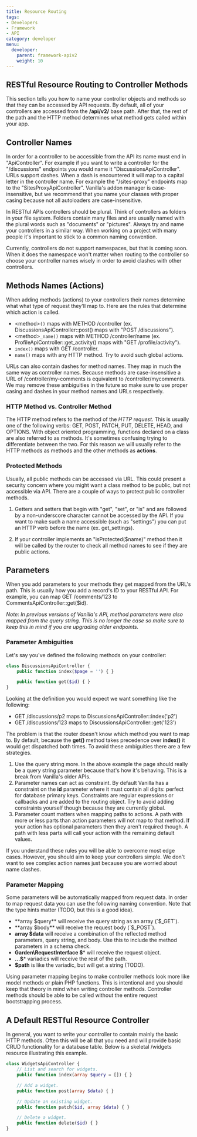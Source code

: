 ```yaml
---
title: Resource Routing
tags:
- Developers
- Framework
- API
category: developer
menu:
  developer:
    parent: framework-apiv2
    weight: 10
---
```

## RESTful Resource Routing to Controller Methods

This section tells you how to name your controller objects and methods so that they can be accessed by API requests. By default, all of your controllers are accessed from the **/api/v2/** base path. After that, the rest of the path and the HTTP method determines what method gets called within your app.

## Controller Names

In order for a controller to be accessible from the API its name must end in "ApiController". For example if you want to write a controller for the "/discussions" endpoints you would name it "DiscussionsApiController". URLs support dashes. When a dash is encountered it will map to a capital letter in the controller name. For example the "/sites-proxy" endpoints map to the "SitesProxyApiController". Vanilla's addon manager is case-insensitive, but we recommend that you name your classes with proper casing because not all autoloaders are case-insensitive.

In RESTful APIs controllers should be plural. Think of controllers as folders in your file system. Folders contain many files and are usually named with the plural words such as "documents" or "pictures". Always try and name your controllers in a similar way. When working on a project with many people it's important to stick to a common naming convention.

Currently, controllers do not support namespaces, but that is coming soon. When it does the namespace won't matter when routing to the controller so choose your controller names wisely in order to avoid clashes with other controllers.

## Methods Names (Actions)

When adding methods (actions) to your controllers their names determine what what type of request they'll map to. Here are the rules that determine which action is called.

- &lt;method&gt;`()` maps with METHOD /controller (ex. DiscussionsApiController::post() maps with "POST /discussions").
- &lt;method&gt;`_name()` maps with METHOD /controller/name (ex. ProfileApiController::get_activity() maps with "GET /profile/activity").
- `index()` maps with GET /controller.
- `name()` maps with any HTTP method. Try to avoid such global actions.

URLs can also contain dashes for method names. They map in much the same way as controller names. Because methods are case-insensitive a URL of /controller/my-comments is equivalent to /controller/mycomments. We may remove these ambiguities in the future so make sure to use proper casing and dashes in your method names and URLs respectively.

### HTTP Method vs. Controller Method

The HTTP method refers to the method of the *HTTP request*. This is usually one of the following verbs: GET, POST, PATCH, PUT, DELETE, HEAD, and OPTIONS. With object oriented programming, functions declared on a class are also referred to as methods. It's sometimes confusing trying to differentiate between the two. For this reason we will usually refer to the HTTP methods as methods and the other methods as **actions**.

### Protected Methods

Usually, all public methods can be accessed via URL. This could present a security concern where you might want a class method to be public, but not accessible via API. There are a couple of ways to protect public controller methods.

1. Getters and setters that begin with "get", "set", or "is" and are followed by a non-underscore character cannot be accessed by the API. If you want to make such a name accessible (such as "settings") you can put an HTTP verb before the name (ex. get_settings).

2. If your controller implements an "isProtected($name)" method then it will be called by the router to check all method names to see if they are public actions.

## Parameters

When you add parameters to your methods they get mapped from the URL's path. This is usually how you add a record's ID to your RESTful API. For example, you can map GET /comments/123 to CommentsApiController::get($id).

*Note: In previous versions of Vanilla's API, method parameters were also mapped from the query string. This is no longer the case so make sure to keep this in mind if you are upgrading older endpoints.*

### Parameter Ambiguities

Let's say you've defined the following methods on your controller:

```php
class DiscussionsApiController {
    public function index($page = '') { }

    public function get($id) { }
}
```

Looking at the definition you would expect we want something like the following:

- GET /discussions/p2 maps to DiscussionsApiController::index('p2')
- GET /discussions/123 maps to DiscussionsApiController::get('123')

The problem is that the router doesn't know which method you want to map to. By default, because the **get()** method takes precedence over **index()** it would get dispatched both times. To avoid these ambiguities there are a few strategies.

1. Use the query string more. In the above example the page should really be a query string parameter because that's how it's behaving. This is a break from Vanilla's older APIs.
2. Parameter names can act as constraint. By default Vanilla has a constraint on the **id** parameter where it must contain all digits: perfect for database primary keys. Constraints are regular expressions or callbacks and are added to the routing object. Try to avoid adding constraints yourself though because they are currently global.
3. Parameter count matters when mapping paths to actions. A path with more or less parts than action parameters will not map to that method. If your action has optional parameters then they aren't required though. A path with less parts will call your action with the remaining default values.

If you understand these rules you will be able to overcome most edge cases. However, you should aim to keep your controllers simple. We don't want to see complex action names just because you are worried about name clashes.

### Parameter Mapping

Some parameters will be automatically mapped from request data. In order to map request data you can use the following naming convention. Note that the type hints matter (TODO, but this is a good idea).

- **array $query** will receive the query string as an array (`$_GET`).
- **array $body** will receive the request body (`$_POST`).
- **array $data** will receive a combination of the reflected method parameters, query string, and body. Use this to include the method parameters in a schema check.
- **Garden\RequestInterface $*** will receive the request object.
- **...$*** variadics will receive the rest of the path.
- **$path** is like the variadic, but will get a string (TODO).

Using parameter mapping begins to make controller methods look more like model methods or plain PHP functions. This is intentional and you should keep that theory in mind when writing controller methods. Controller methods should be able to be called without the entire request bootstrapping process.

## A Default RESTful Resource Controller

In general, you want to write your controller to contain mainly the basic HTTP methods. Often this will be all that you need and will provide basic CRUD functionality for a database table. Below is a skeletal /widgets resource illustrating this example.

```php
class WidgetsApiController {
    // List and search for widgets.
    public function index(array $query = []) { }

    // Add a widget.
    public function post(array $data) { }

    // Update an existing widget.
    public function patch($id, array $data) { }

    // Delete a widget.
    public function delete($id) { }
}
```
